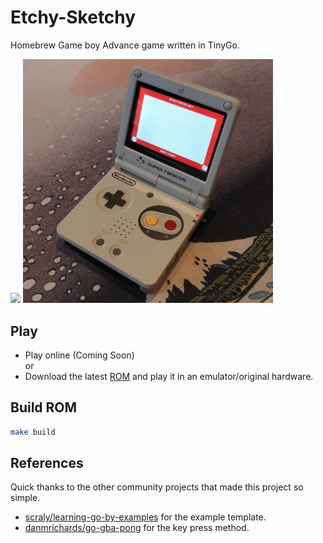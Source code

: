 # Etchy-Sketchy

Homebrew Game boy Advance game written in TinyGo. 

<p float="left">
  <img src="https://github.com/Shellywell123/Etchy-Sketchy/blob/main/assets/ScreenGrab.GIF" width="400" />
  <img src="https://github.com/Shellywell123/Etchy-Sketchy/blob/main/assets/Game-Boy-Advance.jpg" width="400" />
</p>

## Play 
- Play online (Coming Soon)\
or
- Download the latest [ROM](https://github.com/Shellywell123/Etchy-Sketchy/releases) and play it in an emulator/original hardware.

## Build ROM
```bash
make build
```

## References
Quick thanks to the other community projects that made this project so simple.
- [scraly/learning-go-by-examples](https://github.com/scraly/learning-go-by-examples) for the example template.
- [danmrichards/go-gba-pong](https://github.com/danmrichards/go-gba-pong) for the key press method.
